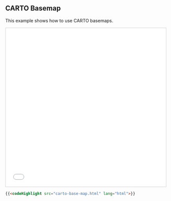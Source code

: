 ## CARTO Basemap

This example shows how to use CARTO basemaps.

<iframe src="../carto-base-map.html" style="border: 1px solid #cfcfcf; width: 100%;height:500px" title="CARTO Basemap"></iframe>

```html
{{<codeHighlight src="carto-base-map.html" lang="html">}}
```
